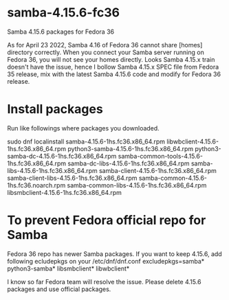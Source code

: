 # samba-4.15.6-fc36
Samba 4.15.6 packages for Fedora 36

As for April 23 2022, Samba 4.16 of Fedora 36 cannot share [homes] directory correctly. When you connect your Samba server running on Fedora 36, you will not see your homes directly.
Looks Samba 4.15.x train doesn't have the issue, hence I bollow Samba 4.15.x SPEC file from Fedora 35 release, mix with the latest Samba 4.15.6 code and modify for Fedora 36 release. 

# Install packages
Run like followings where packages you downloaded.

sudo dnf localinstall  samba-4.15.6-1hs.fc36.x86_64.rpm  libwbclient-4.15.6-1hs.fc36.x86_64.rpm python3-samba-4.15.6-1hs.fc36.x86_64.rpm python3-samba-dc-4.15.6-1hs.fc36.x86_64.rpm  samba-common-tools-4.15.6-1hs.fc36.x86_64.rpm  samba-dc-libs-4.15.6-1hs.fc36.x86_64.rpm samba-libs-4.15.6-1hs.fc36.x86_64.rpm  samba-client-4.15.6-1hs.fc36.x86_64.rpm  samba-client-libs-4.15.6-1hs.fc36.x86_64.rpm samba-common-4.15.6-1hs.fc36.noarch.rpm samba-common-libs-4.15.6-1hs.fc36.x86_64.rpm libsmbclient-4.15.6-1hs.fc36.x86_64.rpm


# To prevent Fedora official repo for Samba
Fedora 36 repo has newer Samba packages. If you want to keep 4.15.6, add following ecludepkgs on your /etc/dnf/dnf.conf
excludepkgs=samba* python3-samba* libsmbclient* libwbclient*

I know so far Fedora team will resolve the issue. Please delete 4.15.6 packages and use official packages.
